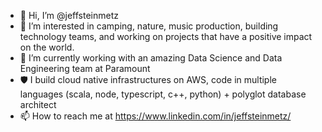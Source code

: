 - 👋 Hi, I’m @jeffsteinmetz
- 👀 I’m interested in camping, nature, music production, building technology teams, and working on projects that have a positive impact on the world.
- 🌱 I’m currently working with an amazing Data Science and Data Engineering team at Paramount
- 🛡️ I build cloud native infrastructures on AWS, code in multiple languages (scala, node, typescript, c++, python) + polyglot database architect
- 📫 How to reach me at https://www.linkedin.com/in/jeffsteinmetz/

<!---
jeffsteinmetz/jeffsteinmetz is a ✨ special ✨ repository because its `README.md` (this file) appears on your GitHub profile.
You can click the Preview link to take a look at your changes.
--->
